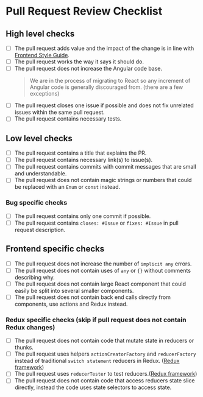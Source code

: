 # Pull Request Review Checklist

## High level checks

- [ ] The pull request adds value and the impact of the change is in line with [Frontend Style Guide](https://github.com/maksimmernikov/grafana/blob/master/style_guides/frontend.md).
- [ ] The pull request works the way it says it should do.
- [ ] The pull request does not increase the Angular code base.
  > We are in the process of migrating to React so any increment of Angular code is generally discouraged from. (there are a few exceptions)
- [ ] The pull request closes one issue if possible and does not fix unrelated issues within the same pull request.
- [ ] The pull request contains necessary tests.

## Low level checks

- [ ] The pull request contains a title that explains the PR.
- [ ] The pull request contains necessary link(s) to issue(s).
- [ ] The pull request contains commits with commit messages that are small and understandable.
- [ ] The pull request does not contain magic strings or numbers that could be replaced with an `Enum` or `const` instead.

### Bug specific checks

- [ ] The pull request contains only one commit if possible.
- [ ] The pull request contains `closes: #Issue` or `fixes: #Issue` in pull request description.

## Frontend specific checks

- [ ] The pull request does not increase the number of `implicit any` errors.
- [ ] The pull request does not contain uses of `any` or `{}` without comments describing why.
- [ ] The pull request does not contain large React component that could easily be split into several smaller components.
- [ ] The pull request does not contain back end calls directly from components, use actions and Redux instead.

### Redux specific checks (skip if pull request does not contain Redux changes)

- [ ] The pull request does not contain code that mutate state in reducers or thunks.
- [ ] The pull request uses helpers `actionCreatorFactory` and `reducerFactory` instead of traditional `switch statement` reducers in Redux. ([Redux framework](https://github.com/maksimmernikov/grafana/blob/master/style_guides/redux.md))
- [ ] The pull request uses `reducerTester` to test reducers.([Redux framework](https://github.com/maksimmernikov/grafana/blob/master/style_guides/redux.md))
- [ ] The pull request does not contain code that access reducers state slice directly, instead the code uses state selectors to access state.
